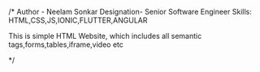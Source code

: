 /*
Author - Neelam Sonkar
Designation- Senior Software Engineer
Skills: HTML,CSS,JS,IONIC,FLUTTER,ANGULAR


This is simple HTML Website, which includes all semantic tags,forms,tables,iframe,video etc

*/
